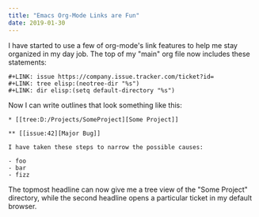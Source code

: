 ```yaml
---
title: "Emacs Org-Mode Links are Fun"
date: 2019-01-30
---
```


I have started to use a few of org-mode's link features to help me stay
organized in my day job. The top of my "main" org file now includes these
statements:

```
#+LINK: issue https://company.issue.tracker.com/ticket?id=
#+LINK: tree elisp:(neotree-dir "%s")
#+LINK: dir elisp:(setq default-directory "%s")
```

Now I can write outlines that look something like this:

```
* [[tree:D:/Projects/SomeProject][Some Project]]

** [[issue:42][Major Bug]]

I have taken these steps to narrow the possible causes:

- foo
- bar
- fizz
```

The topmost headline can now give me a tree view of the "Some Project"
directory, while the second headline opens a particular ticket in my default
browser.
